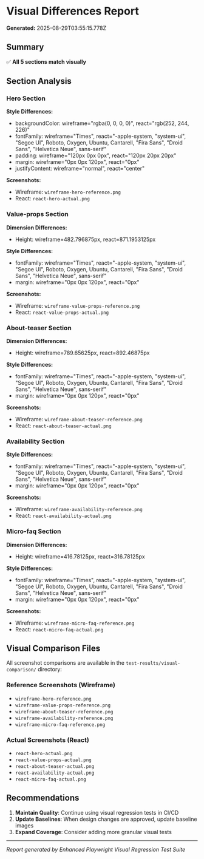# Visual Differences Report

**Generated:** 2025-08-29T03:55:15.778Z

## Summary

✅ **All 5 sections match visually**

## Section Analysis


### Hero Section






**Style Differences:**
- backgroundColor: wireframe="rgba(0, 0, 0, 0)", react="rgb(252, 244, 226)"
- fontFamily: wireframe="Times", react="-apple-system, "system-ui", "Segoe UI", Roboto, Oxygen, Ubuntu, Cantarell, "Fira Sans", "Droid Sans", "Helvetica Neue", sans-serif"
- padding: wireframe="120px 0px 0px", react="120px 20px 20px"
- margin: wireframe="0px 0px 120px", react="0px"
- justifyContent: wireframe="normal", react="center"


**Screenshots:**
- Wireframe: `wireframe-hero-reference.png`
- React: `react-hero-actual.png`


### Value-props Section




**Dimension Differences:**
- Height: wireframe=482.796875px, react=871.1953125px



**Style Differences:**
- fontFamily: wireframe="Times", react="-apple-system, "system-ui", "Segoe UI", Roboto, Oxygen, Ubuntu, Cantarell, "Fira Sans", "Droid Sans", "Helvetica Neue", sans-serif"
- margin: wireframe="0px 0px 120px", react="0px"


**Screenshots:**
- Wireframe: `wireframe-value-props-reference.png`
- React: `react-value-props-actual.png`


### About-teaser Section




**Dimension Differences:**
- Height: wireframe=789.65625px, react=892.46875px



**Style Differences:**
- fontFamily: wireframe="Times", react="-apple-system, "system-ui", "Segoe UI", Roboto, Oxygen, Ubuntu, Cantarell, "Fira Sans", "Droid Sans", "Helvetica Neue", sans-serif"
- margin: wireframe="0px 0px 120px", react="0px"


**Screenshots:**
- Wireframe: `wireframe-about-teaser-reference.png`
- React: `react-about-teaser-actual.png`


### Availability Section






**Style Differences:**
- fontFamily: wireframe="Times", react="-apple-system, "system-ui", "Segoe UI", Roboto, Oxygen, Ubuntu, Cantarell, "Fira Sans", "Droid Sans", "Helvetica Neue", sans-serif"
- margin: wireframe="0px 0px 120px", react="0px"


**Screenshots:**
- Wireframe: `wireframe-availability-reference.png`
- React: `react-availability-actual.png`


### Micro-faq Section




**Dimension Differences:**
- Height: wireframe=416.78125px, react=316.78125px



**Style Differences:**
- fontFamily: wireframe="Times", react="-apple-system, "system-ui", "Segoe UI", Roboto, Oxygen, Ubuntu, Cantarell, "Fira Sans", "Droid Sans", "Helvetica Neue", sans-serif"
- margin: wireframe="0px 0px 120px", react="0px"


**Screenshots:**
- Wireframe: `wireframe-micro-faq-reference.png`
- React: `react-micro-faq-actual.png`


## Visual Comparison Files

All screenshot comparisons are available in the `test-results/visual-comparison/` directory:

### Reference Screenshots (Wireframe)
- `wireframe-hero-reference.png`
- `wireframe-value-props-reference.png`
- `wireframe-about-teaser-reference.png`
- `wireframe-availability-reference.png`
- `wireframe-micro-faq-reference.png`

### Actual Screenshots (React)
- `react-hero-actual.png`
- `react-value-props-actual.png`
- `react-about-teaser-actual.png`
- `react-availability-actual.png`
- `react-micro-faq-actual.png`

## Recommendations


1. **Maintain Quality**: Continue using visual regression tests in CI/CD
2. **Update Baselines**: When design changes are approved, update baseline images
3. **Expand Coverage**: Consider adding more granular visual tests


---

*Report generated by Enhanced Playwright Visual Regression Test Suite*
